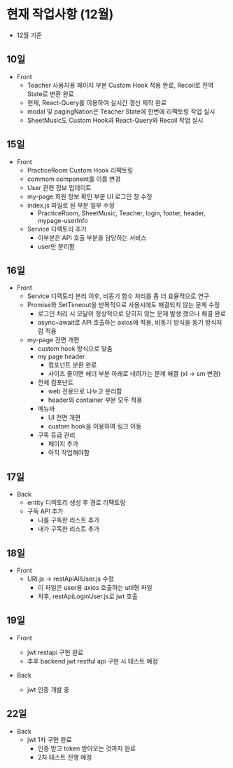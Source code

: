# 현재 작업사항 (12월)

- 12월 기준

## 10일

- Front 
  - Teacher 사용자용 페이지 부분 Custom Hook 적용 완료, Recoil로 전역 State로 변환 완료
  - 현재, React-Query를 이용하여 실시간 갱신 제작 완료
  - modal 및 pagingNation은 Teacher State에 한번에 리팩토링 작업 실시
  - SheetMusic도 Custom Hook과 React-Query와 Recoil 작업 실시

## 15일

- Front
  - PracticeRoom Custom Hook 리팩토링
  - commom component를 이름 변경
  - User 관련 정보 업데이트
  - my-page 회원 정보 확인 부분 UI 로그인 창 수정
  - index.js 파일로 된 부분 일부 수정 
    - PracticeRoom, SheetMusic, Teacher, login, footer, header, mypage-userInfo
  - Service 디렉토리 추가
    - 이부분은 API 호출 부분을 담당하는 서비스
    - user만 분리함

## 16일

- Front
  - Service 디렉토리 분리 이후, 비동기 함수 처리를 좀 더 효율적으로 연구
  - Promise와 SetTimeout을 반복적으로 사용시에도 해결되지 않는 문제 수정
    - 로그인 처리 시 모달이 정상적으로 닫히지 않는 문제 발생 했으나 해결 완료 
    - async~await로 API 호출하는 axios에 적용, 비동기 방식을 동기 방식처럼 적용
  - my-page 전면 개편
    - custom hook 방식으로 맞춤
    - my page header
      - 컴포넌트 분환 완료
      - 사이즈 줄이면 헤더 부분 아래로 내려가는 문제 해결 (xl -> sm 변경)
    - 전체 컴포넌트 
      - web 전용으로 나누고 분리함
      - header와 container 부분 모두 적용
    - 메뉴바
      - UI 전면 개편
      - custom hook을 이용하여 링크 이동
    - 구독 등급 관리
      - 페이지 추가
      - 아직 작업해야함

## 17일

- Back
  - entity 디렉토리 생성 후 경로 리팩토링
  - 구독 API 추가
    - 나를 구독한 리스트 추가
    - 내가 구독한 리스트 추가

## 18일

- Front
  - URI.js -> restApiAllUser.js 수정
    - 이 파일은 user용 axios 호출하는 util형 파일
    - 차후, restApiLoginUser.js로 jwt 호출

## 19일

- Front
  - jwt restapi 구현 완료
  - 추후 backend jwt restful api 구현 시 테스트 예정

- Back
  - jwt 인증 개발 중 

## 22일

- Back
  - jwt 1차 구현 완료
    - 인증 받고 token 받아오는 것까지 완료
    - 2차 테스트 진행 예정
